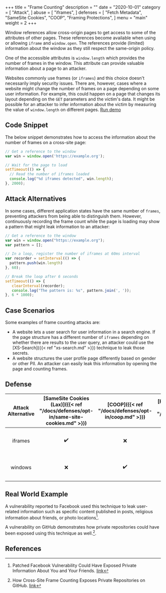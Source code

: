 +++
title = "Frame Counting"
description = ""
date = "2020-10-01"
category = [
    "Attack",
]
abuse = [
    "iframes",
]
defenses = [
    "Fetch Metadata",
    "SameSite Cookies",
    "COOP",
    "Framing Protections",
]
menu = "main"
weight = 2
+++


Window references allow cross-origin pages to get access to some of the attributes of other pages. These references become available when using or allowing `iframe` and `window.open`. The references provide (limited) information about the window as they still respect the same-origin policy.

One of the accessible attributes is `window.length` which provides the number of frames in the window. This attribute can provide valuable information about a page to an attacker.

Websites commonly use frames (or `iframes`) and this choice doesn't necessarily imply security issues. There are, however, cases where a website might change the number of frames on a page depending on some user information. For example, this could happen on a page that changes its layout depending on the `GET` parameters and the victim's data. It might be possible for an attacker to infer information about the victim by measuring the value of `window.length` on different pages. [Run demo](https://xsinator.com/testing.html#Frame%20Count%20Leak)

## Code Snippet
The below snippet demonstrates how to access the information about the number of frames on a cross-site page:
```javascript
// Get a reference to the window
var win = window.open('https://example.org');

// Wait for the page to load
setTimeout(() => {
  // Read the number of iframes loaded
  console.log("%d iframes detected", win.length);
}, 2000);
```

## Attack Alternatives

In some cases, different application states have the same number of `frames`, preventing attackers from being able to distinguish them. However, continuously recording the frame count while the page is loading may show a pattern that might leak information to an attacker:

```javascript
// Get a reference to the window
var win = window.open("https://example.org");
var pattern = [];

// In a loop, register the number of iframes at 60ms interval
var recorder = setInterval(() => {
  pattern.push(win.length)
}, 60);

// Break the loop after 6 seconds
setTimeout(() => {
   clearInterval(recorder);
   console.log("The pattern is: %s", pattern.join(', '));
}, 6 * 1000);
```

## Case Scenarios

Some examples of frame counting attacks are:

- A website lets a user search for user information in a search engine. If the page structure has a different number of `iframes` depending on whether there are results to the user query, an attacker could use the [XS-Search]({{< ref "xs-search.md" >}}) technique to leak those secrets.
- A website structures the user profile page differently based on gender or other PII. An attacker can easily leak this information by opening the page and counting frames.

## Defense

| Attack Alternative | [SameSite Cookies (Lax)]({{< ref "/docs/defenses/opt-in/same-site-cookies.md" >}}) | [COOP]({{< ref "/docs/defenses/opt-in/coop.md" >}}) | [Framing Protections]({{< ref "/docs/defenses/opt-in/xfo.md" >}}) |    [Isolation Policies]({{< ref "/docs/defenses/isolation-policies" >}})    |
| :----------------: | :--------------------------------------------------------------------------------: | :-------------------------------------------------: | :---------------------------------------------------------------: | :-------------------------------------------------------------------------: |
|      iframes       |                                         ✔️                                          |                          ❌                          |                                 ✔️                                 |  [FIP]({{< ref "/docs/defenses/isolation-policies/framing-isolation" >}})   |
|      windows       |                                         ❌                                          |                          ✔️                          |                                 ❌                                 | [NIP]({{< ref "/docs/defenses/isolation-policies/navigation-isolation" >}}) |

## Real World Example

A vulnerability reported to Facebook used this technique to leak user-related information such as specific content published in posts, religious information about friends, or photo locations[^1].

A vulnerability on GitHub demonstrates how private repositories could have been exposed using this technique as well.[^2].

## References

[^1]: Patched Facebook Vulnerability Could Have Exposed Private Information About You and Your Friends. [link](https://www.imperva.com/blog/facebook-privacy-bug/)
[^2]: How Cross-Site Frame Counting Exposes Private Repositories on GitHub. [link](https://mr-medi.github.io/research/2023/07/31/exploring-cross-site-frame-counting-attacks.html)
